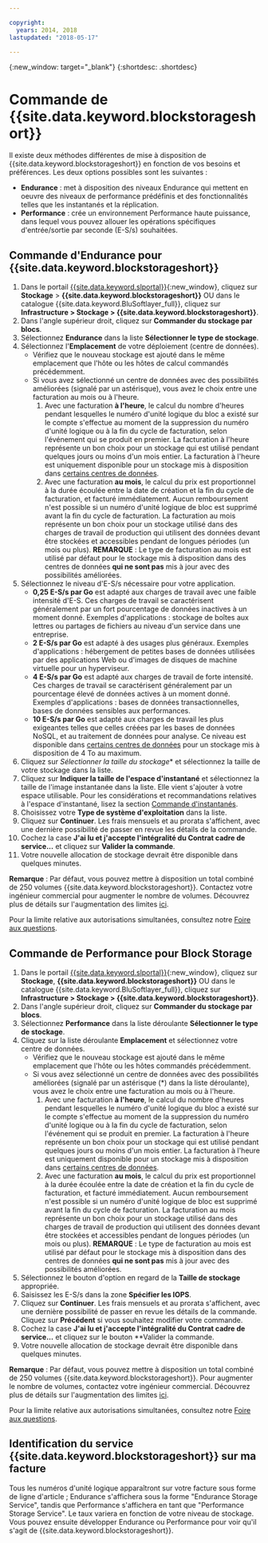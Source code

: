 ```yaml
---

copyright:
  years: 2014, 2018
lastupdated: "2018-05-17"

---
```

{:new_window: target="_blank"}
{:shortdesc: .shortdesc}

# Commande de {{site.data.keyword.blockstorageshort}}

Il existe deux méthodes différentes de mise à disposition de {{site.data.keyword.blockstorageshort}} en fonction de vos besoins et préférences. Les deux options possibles sont les suivantes : 

- **Endurance** : met à disposition des niveaux Endurance qui mettent en oeuvre des niveaux de performance prédéfinis et des fonctionnalités telles que les instantanés et la réplication. 
- **Performance** : crée un environnement Performance haute puissance, dans lequel vous pouvez allouer les opérations spécifiques d'entrée/sortie par seconde (E-S/s) souhaitées.

## Commande d'Endurance pour {{site.data.keyword.blockstorageshort}}

1. Dans le portail [{{site.data.keyword.slportal}}](https://control.softlayer.com/){:new_window}, cliquez sur **Stockage** > **{{site.data.keyword.blockstorageshort}}** OU dans le catalogue {{site.data.keyword.BluSoftlayer_full}}, cliquez sur **Infrastructure > Stockage > {{site.data.keyword.blockstorageshort}}**.
2. Dans l'angle supérieur droit, cliquez sur **Commander du stockage par blocs**.
3. Sélectionnez **Endurance** dans la liste **Sélectionner le type de stockage**. 
4. Sélectionnez l'**Emplacement** de votre déploiement (centre de données).
   - Vérifiez que le nouveau stockage est ajouté dans le même emplacement que l'hôte ou les hôtes de calcul commandés précédemment.
   - Si vous avez sélectionné un centre de données avec des possibilités améliorées (signalé par un astérisque), vous avez le choix entre une facturation au mois ou à l'heure. 
     1. Avec une facturation **à l'heure**, le calcul du nombre d'heures pendant lesquelles le numéro d'unité logique du bloc a existé sur le compte s'effectue au moment de la suppression du numéro d'unité logique ou à la fin du cycle de facturation, selon l'événement qui se produit en premier. La facturation à l'heure représente un bon choix pour un stockage qui est utilisé pendant quelques jours ou moins d'un mois entier. La facturation à l'heure est uniquement disponible pour un stockage mis à disposition dans [certains centres de données](new-ibm-block-and-file-storage-location-and-features.html). 
     2. Avec une facturation **au mois**, le calcul du prix est proportionnel à la durée écoulée entre la date de création et la fin du cycle de facturation, et facturé immédiatement. Aucun remboursement n'est possible si un numéro d'unité logique de bloc est supprimé avant la fin du cycle de facturation. La facturation au mois représente un bon choix pour un stockage utilisé dans des charges de travail de production qui utilisent des données devant être stockées et accessibles pendant de longues périodes (un mois ou plus).
     **REMARQUE** : Le type de facturation au mois est utilisé par défaut pour le stockage mis à disposition dans des centres de données **qui ne sont pas** mis à jour avec des possibilités améliorées.
5. Sélectionnez le niveau d'E-S/s nécessaire pour votre application. 
    - **0,25 E-S/s par Go** est adapté aux charges de travail avec une faible intensité d'E-S. Ces charges de travail se caractérisent généralement par un fort pourcentage de données inactives à un moment donné. Exemples d'applications : stockage de boîtes aux lettres ou partages de fichiers au niveau d'un service dans une entreprise.
    - **2 E-S/s par Go** est adapté à des usages plus généraux. Exemples d'applications : hébergement de petites bases de données utilisées par des applications Web ou d'images de disques de machine virtuelle pour un hyperviseur.
    - **4 E-S/s par Go** est adapté aux charges de travail de forte intensité. Ces charges de travail se caractérisent généralement par un pourcentage élevé de données actives à un moment donné. Exemples d'applications : bases de données transactionnelles, bases de données sensibles aux performances.
    - **10 E-S/s par Go** est adapté aux charges de travail les plus exigeantes telles que celles créées par les bases de données NoSQL, et au traitement de données pour analyse.  Ce niveau est disponible dans [certains centres de données](new-ibm-block-and-file-storage-location-and-features.html) pour un stockage mis à disposition de 4 To au maximum.
6. Cliquez sur *Sélectionner la taille du stockage** et sélectionnez la taille de votre stockage dans la liste.
7. Cliquez sur **Indiquer la taille de l'espace d'instantané** et sélectionnez la taille de l'image instantanée dans la liste. Elle vient s'ajouter à votre espace utilisable. Pour les considérations et recommandations relatives à l'espace d'instantané, lisez la section [Commande d'instantanés](ordering-snapshots.html).
8. Choisissez votre **Type de système d'exploitation** dans la liste. 
9. Cliquez sur **Continuer**. Les frais mensuels et au prorata s'affichent, avec une dernière possibilité de passer en revue les détails de la commande.
10. Cochez la case **J'ai lu et j'accepte l'intégralité du Contrat cadre de service...** et cliquez sur **Valider la commande**. 
11. Votre nouvelle allocation de stockage devrait être disponible dans quelques minutes.

**Remarque** : Par défaut, vous pouvez mettre à disposition un total combiné de 250 volumes {{site.data.keyword.blockstorageshort}}. Contactez votre ingénieur commercial pour augmenter le nombre de volumes. Découvrez plus de détails sur l'augmentation des limites [ici](managing-storage-limits.html).

Pour la limite relative aux autorisations simultanées, consultez notre [Foire aux questions](BlockStorageFAQ.html).
 
## Commande de Performance pour Block Storage

1. Dans le portail [{{site.data.keyword.slportal}}](https://control.softlayer.com/){:new_window}, cliquez sur **Stockage**, **{{site.data.keyword.blockstorageshort}}** OU dans le catalogue {{site.data.keyword.BluSoftlayer_full}}, cliquez sur **Infrastructure > Stockage > {{site.data.keyword.blockstorageshort}}**.
2. Dans l'angle supérieur droit, cliquez sur **Commander du stockage par blocs**.
3. Sélectionnez **Performance** dans la liste déroulante **Sélectionner le type de stockage**.
4. Cliquez sur la liste déroulante **Emplacement** et sélectionnez votre centre de données.
   - Vérifiez que le nouveau stockage est ajouté dans le même emplacement que l'hôte ou les hôtes commandés précédemment.
   - Si vous avez sélectionné un centre de données avec des possibilités améliorées (signalé par un astérisque (*) dans la liste déroulante), vous avez le choix entre une facturation au mois ou à l'heure. 
     1. Avec une facturation **à l'heure**, le calcul du nombre d'heures pendant lesquelles le numéro d'unité logique du bloc a existé sur le compte s'effectue au moment de la suppression du numéro d'unité logique ou à la fin du cycle de facturation, selon l'événement qui se produit en premier.  La facturation à l'heure représente un bon choix pour un stockage qui est utilisé pendant quelques jours ou moins d'un mois entier. La facturation à l'heure est uniquement disponible pour un stockage mis à disposition dans [certains centres de données](new-ibm-block-and-file-storage-location-and-features.html). 
     2. Avec une facturation **au mois**, le calcul du prix est proportionnel à la durée écoulée entre la date de création et la fin du cycle de facturation, et facturé immédiatement. Aucun remboursement n'est possible si un numéro d'unité logique de bloc est supprimé avant la fin du cycle de facturation. La facturation au mois représente un bon choix pour un stockage utilisé dans des charges de travail de production qui utilisent des données devant être stockées et accessibles pendant de longues périodes (un mois ou plus).
     **REMARQUE** : Le type de facturation au mois est utilisé par défaut pour le stockage mis à disposition dans des centres de données **qui ne sont pas** mis à jour avec des possibilités améliorées.
5. Sélectionnez le bouton d'option en regard de la **Taille de stockage** appropriée.
6. Saisissez les E-S/s dans la zone **Spécifier les IOPS**.
7. Cliquez sur **Continuer**. Les frais mensuels et au prorata s'affichent, avec une dernière possibilité de passer en revue les détails de la commande. Cliquez sur **Précédent** si vous souhaitez modifier votre commande.
8. Cochez la case **J'ai lu et j'accepte l'intégralité du Contrat cadre de service...** et cliquez sur le bouton **Valider la commande. 
9. Votre nouvelle allocation de stockage devrait être disponible dans quelques minutes.

**Remarque** : Par défaut, vous pouvez mettre à disposition un total combiné de 250 volumes {{site.data.keyword.blockstorageshort}}. Pour augmenter le nombre de volumes, contactez votre ingénieur commercial. Découvrez plus de détails sur l'augmentation des limites [ici](managing-storage-limits.html).

Pour la limite relative aux autorisations simultanées, consultez notre [Foire aux questions](BlockStorageFAQ.html).

## Identification du service {{site.data.keyword.blockstorageshort}} sur ma facture

Tous les numéros d'unité logique apparaîtront sur votre facture sous forme de ligne d'article ; Endurance s'affichera sous la forme "Endurance Storage Service", tandis que Performance s'affichera en tant que "Performance Storage Service". Le taux variera en fonction de votre niveau de stockage. Vous pouvez ensuite développer Endurance ou Performance pour voir qu'il s'agit de {{site.data.keyword.blockstorageshort}}.
